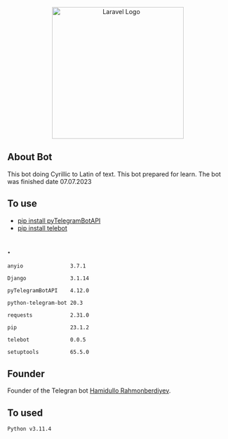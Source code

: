 <p align="center"><a href="https://github.com/HamidulloRahmonberdiyev/RealProject-customers" target="_blank"><img src="https://www.youtube.com/watch?v=CHTdO8Wh98E" width="300" alt="Laravel Logo"></a></p>

## About Bot

This bot doing Cyrillic to Latin of text. This bot prepared for learn. The bot was finished date 07.07.2023


## To use

- [pip install pyTelegramBotAPI]([https://](https://pypi.org/project/pyTelegramBotAPI/))
- [pip install telebot ]([https://laravel.com/docs/](https://pypi.org/project/pyTelegramBotAPI/))

## .

``` 
anyio               3.7.1
```
``` 
Django              3.1.14
```
``` 
pyTelegramBotAPI    4.12.0
```
``` 
python-telegram-bot 20.3
```
``` 
requests            2.31.0
```
``` 
pip                 23.1.2
```
``` 
telebot             0.0.5
```
``` 
setuptools          65.5.0
```



## Founder

Founder of the Telegran bot [Hamidullo Rahmonberdiyev](https://rahmnberdiyev.uz).


## To used 

 ``` Python v3.11.4 ```      

